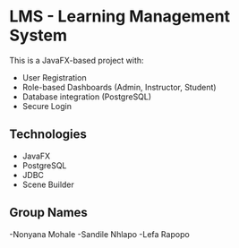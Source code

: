 # LMS - Learning Management System

This is a JavaFX-based project with:
- User Registration
- Role-based Dashboards (Admin, Instructor, Student)
- Database integration (PostgreSQL)
- Secure Login

## Technologies
- JavaFX
- PostgreSQL
- JDBC
- Scene Builder
## Group Names
-Nonyana Mohale
-Sandile Nhlapo
-Lefa Rapopo
